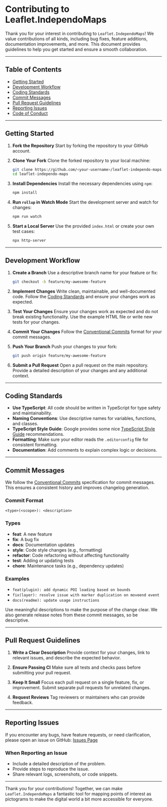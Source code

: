 # Contributing to Leaflet.IndependoMaps

Thank you for your interest in contributing to `Leaflet.IndependoMaps`! We value contributions of all kinds, including
bug fixes, feature additions, documentation improvements, and more. This document provides guidelines to help you get
started and ensure a smooth collaboration.

---

## Table of Contents

- [Getting Started](#getting-started)
- [Development Workflow](#development-workflow)
- [Coding Standards](#coding-standards)
- [Commit Messages](#commit-messages)
- [Pull Request Guidelines](#pull-request-guidelines)
- [Reporting Issues](#reporting-issues)
- [Code of Conduct](https://github.com/independo-gmbh/leaflet-independo-maps?tab=coc-ov-file#contributor-covenant-code-of-conduct)

---

## Getting Started

1. **Fork the Repository**
   Start by forking the repository to your GitHub account.

2. **Clone Your Fork**
   Clone the forked repository to your local machine:
   ```bash
   git clone https://github.com/<your-username>/leaflet-independo-maps.git
   cd leaflet-independo-maps
   ```

3. **Install Dependencies**
   Install the necessary dependencies using `npm`:
   ```bash
   npm install
   ```

4. **Run `rollup` in Watch Mode**
   Start the development server and watch for changes:
   ```bash
   npm run watch
   ```

5. **Start a Local Server**
   Use the provided `index.html` or create your own test cases:
   ```bash
   npx http-server
   ```

---

## Development Workflow

1. **Create a Branch**
   Use a descriptive branch name for your feature or fix:
   ```bash
   git checkout -b feature/my-awesome-feature
   ```

2. **Implement Changes**
   Write clean, maintainable, and well-documented code. Follow the [Coding Standards](#coding-standards) and ensure your
   changes work as expected.

3. **Test Your Changes**
   Ensure your changes work as expected and do not break existing functionality. Use the example HTML file or write new
   tests for your changes.

4. **Commit Your Changes**
   Follow the [Conventional Commits](#commit-messages) format for your commit messages.

5. **Push Your Branch**
   Push your changes to your fork:
   ```bash
   git push origin feature/my-awesome-feature
   ```

6. **Submit a Pull Request**
   Open a pull request on the main repository. Provide a detailed description of your changes and any additional
   context.

---

## Coding Standards

- **Use TypeScript**: All code should be written in TypeScript for type safety and maintainability.
- **Naming Conventions**: Use descriptive names for variables, functions, and classes.
- **TypeScript Style Guide**: Google provides some
  nice [TypeScript Style Guide](https://google.github.io/styleguide/tsguide.html) recommendations.
- **Formatting**: Make sure your editor reads the `.editorconfig` file for consistent formatting.
- **Documentation**: Add comments to explain complex logic or decisions.

---

## Commit Messages

We follow the [Conventional Commits](https://www.conventionalcommits.org/en/v1.0.0/) specification for commit messages.
This ensures a consistent history and improves changelog generation.

### **Commit Format**

```
<type>(<scope>): <description>
```

### **Types**

- **feat**: A new feature
- **fix**: A bug fix
- **docs**: Documentation updates
- **style**: Code style changes (e.g., formatting)
- **refactor**: Code refactoring without affecting functionality
- **test**: Adding or updating tests
- **chore**: Maintenance tasks (e.g., dependency updates)

### **Examples**

- `feat(plugin): add dynamic POI loading based on bounds`
- `fix(layer): resolve issue with marker duplication on moveend event`
- `docs(readme): update usage instructions`

Use meaningful descriptions to make the purpose of the change clear. We also generate release notes from these commit
messages, so be descriptive.

---

## Pull Request Guidelines

1. **Write a Clear Description**
   Provide context for your changes, link to relevant issues, and describe the expected behavior.

2. **Ensure Passing CI**
   Make sure all tests and checks pass before submitting your pull request.

3. **Keep It Small**
   Focus each pull request on a single feature, fix, or improvement. Submit separate pull requests for unrelated
   changes.

4. **Request Reviews**
   Tag reviewers or maintainers who can provide feedback.

---

## Reporting Issues

If you encounter any bugs, have feature requests, or need clarification, please open an issue on GitHub:
[Issues Page](https://github.com/independo-gmbh/leaflet-independo-maps/issues)

### When Reporting an Issue

- Include a detailed description of the problem.
- Provide steps to reproduce the issue.
- Share relevant logs, screenshots, or code snippets.

---

Thank you for your contributions! Together, we can make `Leaflet.IndependoMaps` a fantastic tool for mapping points of
interest as pictograms to make the digital world a bit more accessible for everyone.
